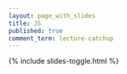 ```yaml
---
layout: page_with_slides
title: JS
published: true
comment_term: lecture-catchup
---
```


{% include slides-toggle.html %}
